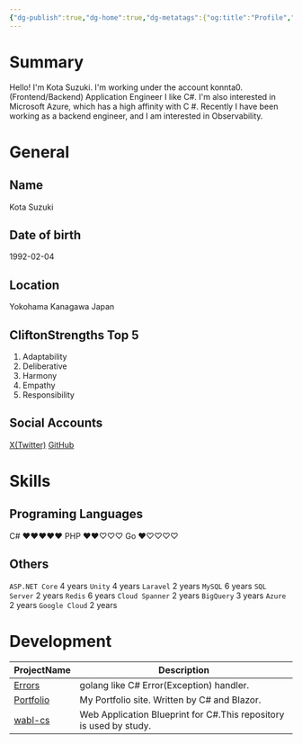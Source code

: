 ```yaml
---
{"dg-publish":true,"dg-home":true,"dg-metatags":{"og:title":"Profile","og:image":"https://raw.githubusercontent.com/konnta0/blog2/refs/heads/main/konnta0.jpg","twitter:card":"summary","twitter:title":"Profile","twitter:image":"https://raw.githubusercontent.com/konnta0/blog2/refs/heads/main/konnta0.jpg","twitter:site":"@konnta0"},"permalink":"/Profile/","metatags":{"og:title":"Profile","og:image":"https://raw.githubusercontent.com/konnta0/blog2/refs/heads/main/konnta0.jpg","twitter:card":"summary","twitter:title":"Profile","twitter:image":"https://raw.githubusercontent.com/konnta0/blog2/refs/heads/main/konnta0.jpg","twitter:site":"@konnta0"},"tags":["gardenEntry"],"dgPassFrontmatter":true,"created":"2025-01-15T00:59:06.507+09:00","updated":"2025-02-03T00:50:02.213+09:00"}
---
```


# Summary
Hello! I'm
Kota Suzuki.  I'm working under the account konnta0.
(Frontend/Backend) Application Engineer
I like C#. I'm also interested in Microsoft Azure, which has a high affinity with C #.
Recently I have been working as a backend engineer, and I am interested in Observability.

# General
## Name
Kota Suzuki
## Date of birth
1992-02-04
## Location
Yokohama Kanagawa Japan
## CliftonStrengths Top 5
1. Adaptability
2. Deliberative
3. Harmony
4. Empathy
5. Responsibility
## Social Accounts
[X(Twitter)](https://x.com/konnta0)
[GitHub](https://github.com/konnta0)
# Skills
## Programing Languages
C# ♥♥♥♥♥
PHP ♥♥♡♡♡
Go ♥♡♡♡♡

## Others
`ASP.NET Core` 4 years
`Unity` 4 years
`Laravel` 2 years
`MySQL`  6 years
`SQL Server` 2 years
`Redis` 6 years
`Cloud Spanner` 2 years
`BigQuery` 3 years
`Azure` 2 years
`Google Cloud` 2 years

# Development
| ProjectName                                       | Description                                                        |
| ------------------------------------------------- | ------------------------------------------------------------------ |
| [Errors](https://github.com/konnta0/Errors)       | golang like C# Error(Exception) handler.                           |
| [Portfolio](https://github.com/konnta0/Portfolio) | My Portfolio site. Written by C# and Blazor.                       |
| [wabl-cs](https://github.com/konnta0/wabl-cs)     | Web Application Blueprint for C#.This repository is used by study. |
